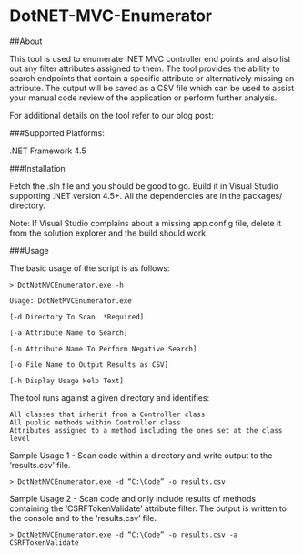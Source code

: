 # DotNET-MVC-Enumerator

##About

This tool is used to enumerate .NET MVC controller end points and also list out any filter attributes assigned to them. The tool provides the ability to search endpoints that contain a specific attribute or alternatively missing an attribute. The output will be saved as a CSV file which can be used to assist your manual code review of the application or perform further analysis. 

For additional details on the tool refer to our blog post: 

<add link here>


###Supported Platforms:

 .NET Framework 4.5 

###Installation

Fetch the .sln file and you should be good to go. Build it in Visual Studio supporting .NET version 4.5+.
All the dependencies are in the packages/ directory. 

Note: If Visual Studio complains about a missing app.config file, delete it from the solution explorer and the build should work.

###Usage

The basic usage of the script is as follows:

    > DotNotMVCEnumerator.exe -h

    Usage: DotNetMVCEnumerator.exe

    [-d Directory To Scan  *Required]

    [-a Attribute Name to Search]

    [-n Attribute Name To Perform Negative Search]

    [-o File Name to Output Results as CSV]

    [-h Display Usage Help Text]
    
The tool runs against a given directory and identifies:

    All classes that inherit from a Controller class
    All public methods within Controller class
    Attributes assigned to a method including the ones set at the class level

Sample Usage 1 - Scan code within a directory and write output to the ‘results.csv’ file.

    > DotNetMVCEnumerator.exe -d “C:\Code” -o results.csv

Sample Usage 2 - Scan code and only include results of methods containing the ‘CSRFTokenValidate’ attribute filter. The output is written to the console and to the ‘results.csv’ file.

    > DotNetMVCEnumerator.exe -d “C:\Code” -o results.csv -a CSRFTokenValidate




